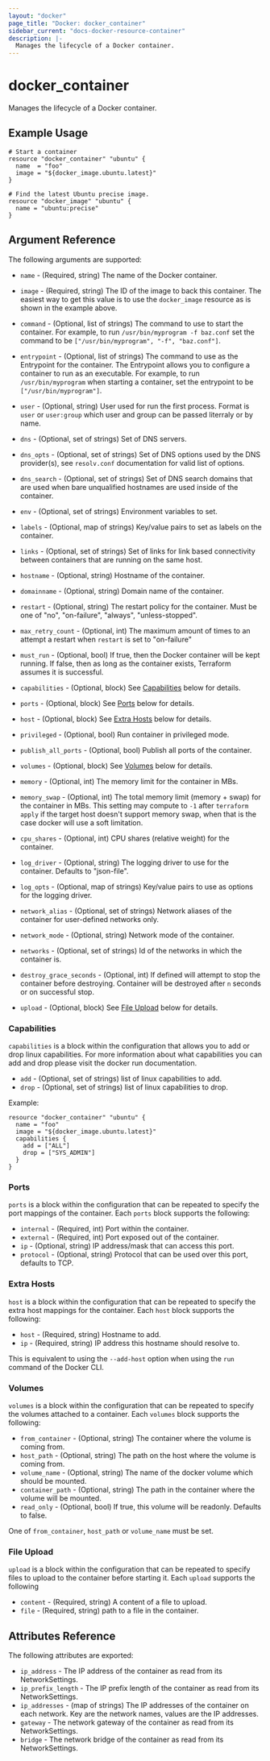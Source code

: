 ```yaml
---
layout: "docker"
page_title: "Docker: docker_container"
sidebar_current: "docs-docker-resource-container"
description: |-
  Manages the lifecycle of a Docker container.
---
```


# docker\_container

Manages the lifecycle of a Docker container.

## Example Usage

```hcl
# Start a container
resource "docker_container" "ubuntu" {
  name  = "foo"
  image = "${docker_image.ubuntu.latest}"
}

# Find the latest Ubuntu precise image.
resource "docker_image" "ubuntu" {
  name = "ubuntu:precise"
}
```

## Argument Reference

The following arguments are supported:

* `name` - (Required, string) The name of the Docker container.
* `image` - (Required, string) The ID of the image to back this container.
  The easiest way to get this value is to use the `docker_image` resource
  as is shown in the example above.

* `command` - (Optional, list of strings) The command to use to start the
    container. For example, to run `/usr/bin/myprogram -f baz.conf` set the
    command to be `["/usr/bin/myprogram", "-f", "baz.conf"]`.
* `entrypoint` - (Optional, list of strings) The command to use as the
    Entrypoint for the container. The Entrypoint allows you to configure a
    container to run as an executable. For example, to run `/usr/bin/myprogram`
    when starting a container, set the entrypoint to be
    `["/usr/bin/myprogram"]`.
* `user` - (Optional, string) User used for run the first process. Format is
    `user` or `user:group` which user and group can be passed literraly or
    by name.
* `dns` - (Optional, set of strings) Set of DNS servers.
* `dns_opts` - (Optional, set of strings) Set of DNS options used by the DNS provider(s), see `resolv.conf` documentation for valid list of options.
* `dns_search` - (Optional, set of strings) Set of DNS search domains that are used when bare unqualified hostnames are used inside of the container.
* `env` - (Optional, set of strings) Environment variables to set.
* `labels` - (Optional, map of strings) Key/value pairs to set as labels on the
  container.
* `links` - (Optional, set of strings) Set of links for link based
  connectivity between containers that are running on the same host.
* `hostname` - (Optional, string) Hostname of the container.
* `domainname` - (Optional, string) Domain name of the container.
* `restart` - (Optional, string) The restart policy for the container. Must be
  one of "no", "on-failure", "always", "unless-stopped".
* `max_retry_count` - (Optional, int) The maximum amount of times to an attempt
  a restart when `restart` is set to "on-failure"
* `must_run` - (Optional, bool) If true, then the Docker container will be
  kept running. If false, then as long as the container exists, Terraform
  assumes it is successful.
* `capabilities` - (Optional, block) See [Capabilities](#capabilities) below for details.
* `ports` - (Optional, block) See [Ports](#ports) below for details.
* `host` - (Optional, block) See [Extra Hosts](#extra_hosts) below for
  details.
* `privileged` - (Optional, bool) Run container in privileged mode.
* `publish_all_ports` - (Optional, bool) Publish all ports of the container.
* `volumes` - (Optional, block) See [Volumes](#volumes) below for details.
* `memory` - (Optional, int) The memory limit for the container in MBs.
* `memory_swap` - (Optional, int) The total memory limit (memory + swap) for the
  container in MBs. This setting may compute to `-1` after `terraform apply` if the target host doesn't support memory swap, when that is the case docker will use a soft limitation.
* `cpu_shares` - (Optional, int) CPU shares (relative weight) for the container.
* `log_driver` - (Optional, string) The logging driver to use for the container.
  Defaults to "json-file".
* `log_opts` - (Optional, map of strings) Key/value pairs to use as options for
  the logging driver.
* `network_alias` - (Optional, set of strings) Network aliases of the container for user-defined networks only.
* `network_mode` - (Optional, string) Network mode of the container.
* `networks` - (Optional, set of strings) Id of the networks in which the
  container is.
* `destroy_grace_seconds` - (Optional, int) If defined will attempt to stop the container before destroying. Container will be destroyed after `n` seconds or on successful stop.
* `upload` - (Optional, block) See [File Upload](#upload) below for details.

<a id="capabilities"></a>
### Capabilities

`capabilities` is a block within the configuration that allows you to add or drop linux capabilities. For more information about what capabilities you can add and drop please visit the docker run documentation.

* `add` - (Optional, set of strings) list of linux capabilities to add.
* `drop` - (Optional, set of strings) list of linux capabilities to drop.

Example:

```hcl
resource "docker_container" "ubuntu" {
  name = "foo"
  image = "${docker_image.ubuntu.latest}"
  capabilities {
    add = ["ALL"]
    drop = ["SYS_ADMIN"]
  }
}
```

<a id="ports"></a>
### Ports

`ports` is a block within the configuration that can be repeated to specify
the port mappings of the container. Each `ports` block supports
the following:

* `internal` - (Required, int) Port within the container.
* `external` - (Required, int) Port exposed out of the container.
* `ip` - (Optional, string) IP address/mask that can access this port.
* `protocol` - (Optional, string) Protocol that can be used over this port,
  defaults to TCP.

<a id="extra_hosts"></a>
### Extra Hosts

`host` is a block within the configuration that can be repeated to specify
the extra host mappings for the container. Each `host` block supports
the following:

* `host` - (Required, string) Hostname to add.
* `ip` - (Required, string) IP address this hostname should resolve to.

This is equivalent to using the `--add-host` option when using the `run`
command of the Docker CLI.

<a id="volumes"></a>
### Volumes

`volumes` is a block within the configuration that can be repeated to specify
the volumes attached to a container. Each `volumes` block supports
the following:

* `from_container` - (Optional, string) The container where the volume is
  coming from.
* `host_path` - (Optional, string) The path on the host where the volume
  is coming from.
* `volume_name` - (Optional, string) The name of the docker volume which
  should be mounted.
* `container_path` - (Optional, string) The path in the container where the
  volume will be mounted.
* `read_only` - (Optional, bool) If true, this volume will be readonly.
  Defaults to false.

One of `from_container`, `host_path` or `volume_name` must be set.

<a id="upload"></a>
### File Upload

`upload` is a block within the configuration that can be repeated to specify
files to upload to the container before starting it.
Each `upload` supports the following

* `content` - (Required, string) A content of a file to upload.
* `file` - (Required, string) path to a file in the container.

## Attributes Reference

The following attributes are exported:

 * `ip_address` - The IP address of the container as read from its
   NetworkSettings.
 * `ip_prefix_length` - The IP prefix length of the container as read from its
   NetworkSettings.
 * `ip_addresses` - (map of strings) The IP addresses of the container on each
   network. Key are the network names, values are the IP addresses.
 * `gateway` - The network gateway of the container as read from its
   NetworkSettings.
 * `bridge` - The network bridge of the container as read from its
   NetworkSettings.
